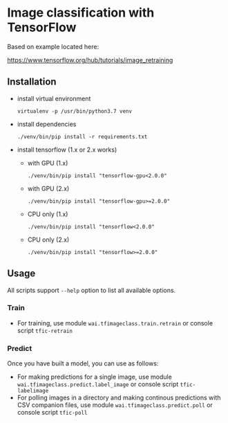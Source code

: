 # Image classification with TensorFlow

Based on example located here:

https://www.tensorflow.org/hub/tutorials/image_retraining


## Installation

* install virtual environment

  ```commandline
  virtualenv -p /usr/bin/python3.7 venv
  ```

* install dependencies

  ```commandline
  ./venv/bin/pip install -r requirements.txt 
  ```

* install tensorflow (1.x or 2.x works)

  * with GPU (1.x)
  
    ```commandline
    ./venv/bin/pip install "tensorflow-gpu<2.0.0"
    ```

  * with GPU (2.x)
  
    ```commandline
    ./venv/bin/pip install "tensorflow-gpu>=2.0.0"
    ```
    
  * CPU only (1.x)
  
    ```commandline
    ./venv/bin/pip install "tensorflow<2.0.0"
    ```
    
  * CPU only (2.x)
  
    ```commandline
    ./venv/bin/pip install "tensorflow>=2.0.0"
    ```

## Usage

All scripts support `--help` option to list all available options.

### Train

* For training, use module `wai.tfimageclass.train.retrain` or console script `tfic-retrain`

### Predict

Once you have built a model, you can use as follows:

* For making predictions for a single image, use module `wai.tfimageclass.predict.label_image` or console 
  script `tfic-labelimage`
* For polling images in a directory and making continous predictions with CSV companion files, use 
  module `wai.tfimageclass.predict.poll` or console script `tfic-poll`
